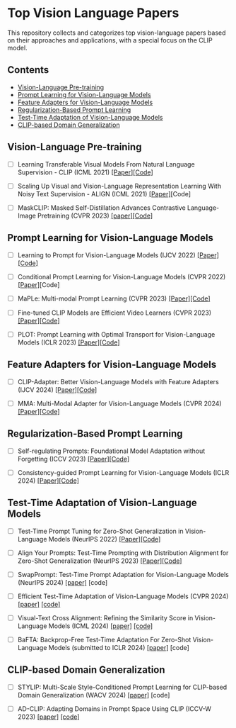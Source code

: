 # Top Vision Language Papers
This repository collects and categorizes top vision-language papers based on their approaches and applications, with a special focus on the CLIP model. 

## Contents
- [Vision-Language Pre-training](#Vision-Language-Pre-training)
- [Prompt Learning for Vision-Language Models](#Prompt-Learning-for-Vision-Language-Models)
- [Feature Adapters for Vision-Language Models](#Feature_Adapters_for_Vision-Language_Models)
- [Regularization-Based Prompt Learning](#Regularization-Based-Prompt-Learning)
- [Test-Time Adaptation of Vision-Language Models](#Test-Time-Adaptation-of-Vision-Language-Models)
- [CLIP-based Domain Generalization](#CLIP-based_Domain_Generalization)

 
## Vision-Language Pre-training 

 - [ ] Learning Transferable Visual Models From Natural Language Supervision - CLIP (ICML 2021) [[Paper]](https://arxiv.org/pdf/2103.00020)[[Code]](https://github.com/OpenAI/CLIP) 

- [ ] Scaling Up Visual and Vision-Language Representation Learning With Noisy Text Supervision - ALIGN (ICML 2021) [[Paper]](https://arxiv.org/pdf/2102.05918)[Code]

- [ ] MaskCLIP: Masked Self-Distillation Advances Contrastive Language-Image Pretraining (CVPR 2023) [[paper]](https://arxiv.org/pdf/2208.12262)[[Code]](https://github.com/LightDXY/MaskCLIP)


## Prompt Learning for Vision-Language Models

- [ ] Learning to Prompt for Vision-Language Models (IJCV 2022) [[Paper]](https://arxiv.org/pdf/2109.01134)[[Code]](https://github.com/KaiyangZhou/CoOp)

- [ ] Conditional Prompt Learning for Vision-Language Models (CVPR 2022) [[Paper]](https://arxiv.org/pdf/2203.05557)[Code] 

- [ ]  MaPLe: Multi-modal Prompt Learning (CVPR 2023) [[Paper]](https://arxiv.org/pdf/2210.03117)[[Code]](https://github.com/muzairkhattak/multimodal-prompt-learning) 

- [ ] Fine-tuned CLIP Models are Efficient Video Learners (CVPR 2023) [[Paper]](https://arxiv.org/pdf/2212.03640)[[Code]](https://github.com/muzairkhattak/ViFi-CLIP)

- [ ] PLOT: Prompt Learning with Optimal Transport for Vision-Language Models (ICLR 2023) [[Paper]](https://arxiv.org/pdf/2210.01253)[[Code]](https://github.com/CHENGY12/PLOT)


## Feature Adapters for Vision-Language Models

- [ ] CLIP-Adapter: Better Vision-Language Models with Feature Adapters (IJCV 2024) [[Paper]](https://arxiv.org/pdf/2110.04544)[[Code]](https://github.com/gaopengcuhk/CLIP-Adapter)

- [ ] MMA: Multi-Modal Adapter for Vision-Language Models (CVPR 2024) [[Paper]](https://openaccess.thecvf.com/content/CVPR2024/papers/Yang_MMA_Multi-Modal_Adapter_for_Vision-Language_Models_CVPR_2024_paper.pdf)[[Code]](https://github.com/ZjjConan/Multi-Modal-Adapter)

## Regularization-Based Prompt Learning

- [ ] Self-regulating Prompts: Foundational Model Adaptation without Forgetting (ICCV 2023) [[Paper]](https://arxiv.org/pdf/2307.06948)[[Code]](https://github.com/muzairkhattak/PromptSRC)

- [ ] Consistency-guided Prompt Learning for Vision-Language Models (ICLR 2024) [[Paper]](https://arxiv.org/pdf/2306.01195)[[Code]](https://github.com/ShuvenduRoy/CoPrompt)

## Test-Time Adaptation of Vision-Language Models

- [ ] Test-Time Prompt Tuning for Zero-Shot Generalization in Vision-Language Models (NeurIPS 2022) [[Paper]](https://proceedings.neurips.cc/paper_files/paper/2022/file/5bf2b802e24106064dc547ae9283bb0c-Paper-Conference.pdf)[[Code]](https://github.com/azshue/TPT)

- [ ] Align Your Prompts: Test-Time Prompting with Distribution Alignment for Zero-Shot Generalization (NeurIPS 2023) [[Paper]](https://arxiv.org/pdf/2311.01459)[[Code]](https://github.com/jameelhassan/PromptAlign)

- [ ] SwapPrompt: Test-Time Prompt Adaptation for Vision-Language Models (NeurIPS 2024) [[paper]](https://proceedings.neurips.cc/paper_files/paper/2023/file/cdd0640218a27e9e2c0e52e324e25db0-Paper-Conference.pdf) [code]

- [ ] Efficient Test-Time Adaptation of Vision-Language Models (CVPR 2024) [[paper]](https://arxiv.org/pdf/2403.18293) [[code]](https://github.com/kdiAAA/TDA)

- [ ] Visual-Text Cross Alignment: Refining the Similarity Score in Vision-Language Models (ICML 2024) [[paper]](https://arxiv.org/pdf/2406.02915) [[code]](https://github.com/tmlr-group/WCA)

- [ ] BaFTA: Backprop-Free Test-Time Adaptation For Zero-Shot Vision-Language Models (submitted to ICLR 2024) [[paper]](https://arxiv.org/pdf/2406.11309v2) [code]


## CLIP-based Domain Generalization

- [ ] STYLIP: Multi-Scale Style-Conditioned Prompt Learning for CLIP-based Domain Generalization (WACV 2024) [[paper]](https://arxiv.org/pdf/2302.09251) [code]

- [ ] AD-CLIP: Adapting Domains in Prompt Space Using CLIP (ICCV-W 2023) [[paper]](https://arxiv.org/pdf/2308.05659) [[code]](https://github.com/mainaksingha01/AD-CLIP)
